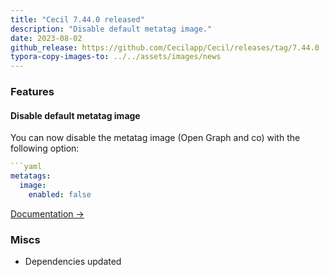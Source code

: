 ```yaml
---
title: "Cecil 7.44.0 released"
description: "Disable default metatag image."
date: 2023-08-02
github_release: https://github.com/Cecilapp/Cecil/releases/tag/7.44.0
typora-copy-images-to: ../../assets/images/news
---
```


### Features

#### Disable default metatag image

You can now disable the metatag image (Open Graph and co) with the following option:

```yaml
```yaml
metatags:
  image:
    enabled: false
```

[Documentation →](/documentation/configuration/#metatags-configuration)

### Miscs

- Dependencies updated
